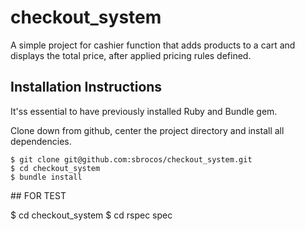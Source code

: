 # checkout_system

A simple project for cashier function that adds products to a cart and displays the total price, after applied pricing rules defined.

## Installation Instructions

It'ss essential to have previously installed Ruby and Bundle gem.

Clone down from github, center the project directory and install all dependencies. 

    $ git clone git@github.com:sbrocos/checkout_system.git
    $ cd checkout_system
    $ bundle install

## FOR TEST

$ cd checkout_system
$ cd rspec spec